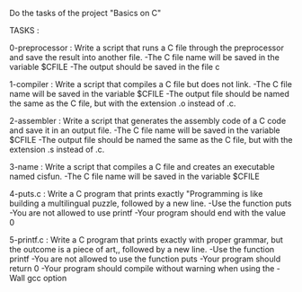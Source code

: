 Do the tasks of the project "Basics on C"

TASKS :

 0-preprocessor : Write a script that runs a C file through the preprocessor and save the result into another file.
 -The C file name will be saved in the variable $CFILE
 -The output should be saved in the file c

1-compiler : Write a script that compiles a C file but does not link.
-The C file name will be saved in the variable $CFILE
-The output file should be named the same as the C file, but with the extension .o instead of .c.

2-assembler : Write a script that generates the assembly code of a C code and save it in an output file.
-The C file name will be saved in the variable $CFILE
-The output file should be named the same as the C file, but with the extension .s instead of .c.

3-name : Write a script that compiles a C file and creates an executable named cisfun.
-The C file name will be saved in the variable $CFILE

4-puts.c : Write a C program that prints exactly "Programming is like building a multilingual puzzle, followed by a new line.
-Use the function puts
-You are not allowed to use printf
-Your program should end with the value 0

5-printf.c : Write a C program that prints exactly with proper grammar, but the outcome is a piece of art,, followed by a new line.
-Use the function printf
-You are not allowed to use the function puts
-Your program should return 0
-Your program should compile without warning when using the -Wall gcc option



